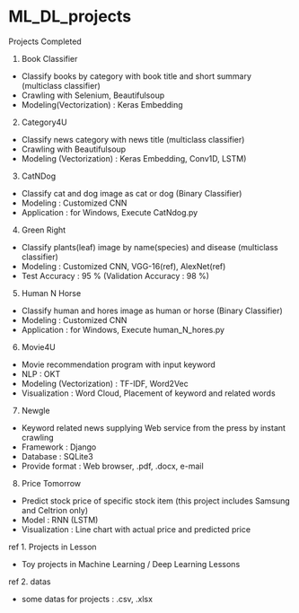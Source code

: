 # ML_DL_projects
Projects Completed

1. Book Classifier
 - Classify books by category with book title and short summary  (multiclass classifier)
 - Crawling with Selenium, Beautifulsoup
 - Modeling(Vectorization) : Keras Embedding

2. Category4U
 - Classify news category with news title (multiclass classifier)
 - Crawling with Beautifulsoup
 - Modeling (Vectorization) : Keras Embedding, Conv1D, LSTM)

3. CatNDog
 - Classify cat and dog image as cat or dog  (Binary Classifier)
 - Modeling : Customized CNN
 - Application : for Windows, Execute CatNdog.py

4. Green Right
 - Classify plants(leaf) image by name(species) and disease  (multiclass classifier)
 - Modeling : Customized CNN, VGG-16(ref), AlexNet(ref)
 - Test Accuracy : 95 %  (Validation Accuracy : 98 %)

5. Human N Horse
 - Classify human and hores image as human or horse  (Binary Classifier)
 - Modeling : Customized CNN
 - Application : for Windows, Execute human_N_hores.py

6. Movie4U
 - Movie recommendation program with input keyword
 - NLP : OKT
 - Modeling (Vectorization) : TF-IDF, Word2Vec
 - Visualization : Word Cloud, Placement of keyword and related words

7. Newgle 
 - Keyword related news supplying Web service from the press by instant crawling
 - Framework : Django
 - Database : SQLite3
 - Provide format : Web browser, .pdf, .docx, e-mail
 
 8. Price Tomorrow
  - Predict stock price of specific stock item (this project includes Samsung and Celtrion only)
  - Model : RNN (LSTM)
  - Visualization : Line chart with actual price and predicted price
 
 ref 1. Projects in Lesson
  - Toy projects in Machine Learning / Deep Learning Lessons

ref 2. datas
 - some datas for projects : .csv, .xlsx

